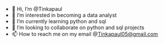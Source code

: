 - 👋 Hi, I’m @Tinkapaul
- 👀 I’m interested in becoming a data analyst
- 🌱 I’m currently learning python and sql
- 💞️ I’m looking to collaborate on python and sql projects
- 📫 How to reach me on my email @Tinkapaul05@gmail.com 

<!---
Tinkapaul/Tinkapaul is a ✨ special ✨ repository because its `README.md` (this file) appears on your GitHub profile.
You can click the Preview link to take a look at your changes.
--->
